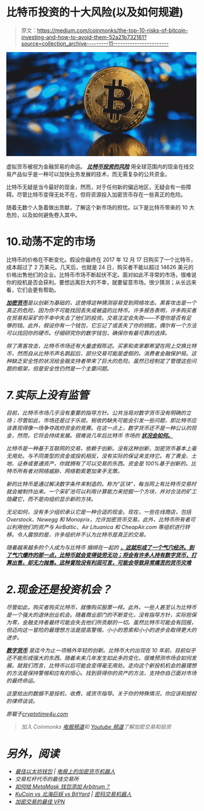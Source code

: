 # 比特币投资的十大风险(以及如何规避)

> 原文：<https://medium.com/coinmonks/the-top-10-risks-of-bitcoin-investing-and-how-to-avoid-them-52a21b732161?source=collection_archive---------11----------------------->

![](img/ee667ed3b5126a10130ae0e7cd4f9d94.png)

虚拟货币被视为金融贸易的命运。 [***比特币投资的风险***](https://cryptotime4u.com/what-is-bitcoin-price-mining-wallets-and-latest-news/) 用全球范围内的现金在线交易产品似乎是一种可以加快业务发展的技术，而无需复杂的公共资金。

比特币无疑是当今最好的现金，然而，对于任何新的偏远地区，无疑会有一些障碍。尽管比特币变得无处不在，但将资源投入加密货币存在一些真正的危险。

随着无数个人急着做出贡献，了解这个新市场的担忧。以下是比特币带来的 10 大危险，以及如何避免卷入其中。

# 10.动荡不定的市场

比特币的价格在不断变化。假设你最终在 2017 年 12 月 17 日购买了一个比特币，成本超过了 2 万美元。几天后，也就是 24 日，购买者不能以超过 14626 美元的价格出售他们的企业。比特币市场不断起伏不定。面对如此不寻常的市场，很难说你的投机是否会获利。要想远离巨大的不幸，就要留意市场。很少猜测；从长远来看，它们会更有帮助。

[***加密货币***](https://cryptotime4u.com/what-is-bitcoin/)*是以创新为基础的，这使得这种猜测容易受到网络攻击。黑客攻击是一个真正的危险，因为你不可能找回丢失或被盗的比特币。许多报告表明，许多购买者在贸易和采矿的不幸中失去了他们的投资。交易注定会失败——不管你是否有足够的钱。此外，假设你有一个钱包，它忘记了或丢失了你的钥匙，偶尔有一个方法可以找回你的硬币。仔细研究你的数字钱包，确保你有最可靠的选择。*

*除了黑客攻击，比特币市场还有大量虚假陈述。买家和卖家都希望在网上交换比特币，然而自从比特币声名鹊起后，部分交易可能是虚假的。消费者金融保护局。这种缺乏安全性的状况给金融支持者带来了巨大的危险。虽然已经制定了管理这些问题的框架，但是安全性仍然是一个主要问题。*

# *7.实际上没有监管*

*目前，比特币市场几乎没有重要的指导方针。公共当局对数字货币没有明确的立场；尽管如此，市场还是过于乐观，税收的缺失可能会引发一些问题，即比特币应该表现得像一场争夺政府资金的竞赛。在这一点上，数字货币还不是一种公认的现金，然而，它将会持续发展。很难说几年后比特币 市场的 [***状况会如何。***](https://cryptotime4u.com/top-5-best-crypto-news-websites-you-should-be-reading/)*

*比特币是一种基于互联网的交易，依赖于创新。没有这种创新，加密货币基本上毫无用处。与不同类型的资金或投机相反，没有实际的保证来支持它。有了黄金、土地、证券或普通资产，你就拥有了可以交易的东西。资金是 100%基于创新的。比特币所有者对网络威胁、网络勒索更加束手无策。*

*新的比特币是通过解决数字条件来制造的。称为“区块”，每当网上有比特币交易时就会被制作出来。一个采矿池可以利用计算能力来挖掘一个方块，并对合法的矿工隐藏它，而不是向组织显示新的方块。*

*无论如何，没有多少组织承认它是一种合适的现金。现在，一些在线商店，包括 Overstock、Newegg 和 Monoprix，允许加密货币交易。此外，比特币所有者可以利用他们的资产与 AirBaltic、Air Lituanica 和 CheapAir.com 等组织进行转移。令人震惊的是，许多组织并不认为比特币是真正的交易。*

*随着越来越多的个人成为与比特币 捆绑在一起的 [***，这就形成了一个气穴经济。到了气穴爆炸的那一点，比特币就会变得徒劳无功；将会有许多人持有数字货币，打算出售，却无力抛售。这种冒险没有利润可言，可能会导致异常痛苦的货币灾难***](https://cryptotime4u.com/most-important-bitcoin-news-in-2021/)*

# *2.现金还是投资机会？*

*尽管如此，购买者购买比特币，就像购买股票一样。此外，一些人甚至认为比特币是一个强大的退休创业机会。随着商业部门的不断变化，没有指导方针，实际担保为零，金融支持者最终可能会失去他们所贡献的一切。虽然比特币可能会有回报，但迈向这一冒险的最理想方法是提高警惕。小小的思索和小小的进步会取得更大的进步。*

*[***数字货币***](https://cryptotime4u.com/most-important-bitcoin-news-in-2021/) 是迄今为止一项格外年轻的创新。比特币大约出现在 10 年前，目前似乎还不能形成强大的东西。随着未来几年发生如此多的变化，很难预测市场会如何发展。就我们而言，比特币以后可能会变得毫无用处。走向这个新投机机会的最理想的方法是保持警惕和应有的恒心。找到获得你的资产的方法，支持你自己面对市场的最终命运。*

*这里给出的数据不是投机，收费，或货币指导。关于你的特殊情况，你应该和授权的律师谈谈。*

**原载于*[*cryptotime4u.com*](https://cryptotime4u.com/the-top-10-risks-of-bitcoin-investing-and-how-to-avoid-them-2/)*

> *加入 Coinmonks [电报频道](https://t.me/coincodecap)和 [Youtube 频道](https://www.youtube.com/c/coinmonks/videos)了解加密交易和投资*

# *另外，阅读*

*   *[最佳以太坊钱包](https://coincodecap.com/best-ethereum-wallets) | [电报上的加密货币机器人](https://coincodecap.com/telegram-crypto-bots)*
*   *交易杠杆代币的最佳交易所*
*   *[如何给 MetaMask 钱包添加 Arbitrum？](https://coincodecap.com/how-to-add-arbitrum-to-metamask-wallet)*
*   *[KuCoin vs 北海巨妖 vs BitYard](https://coincodecap.com/kucoin-vs-kraken-vs-bityard) | [密码交易机器人](/coinmonks/crypto-trading-bot-c2ffce8acb2a)*
*   *[加密交易的最佳 VPN](https://coincodecap.com/best-vpns-for-crypto-trading)*